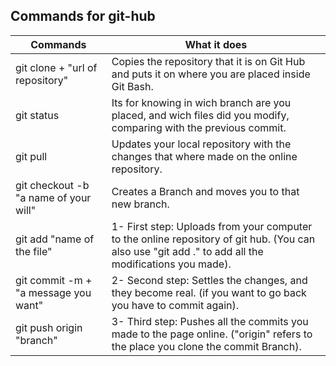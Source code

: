 ## Commands for git-hub

| Commands                              | What it does                                                                                                                                         |
|---------------------------------------|------------------------------------------------------------------------------------------------------------------------------------------------------|
| git clone + "url of repository"       | Copies the repository that it is on Git Hub and puts it on where you are placed inside Git Bash.                                                     |
| git status                            | Its for knowing in wich branch are you placed, and wich files did you modify, comparing with the previous commit.                                    |
| git pull                              | Updates your local repository with the changes that where made on the online repository.                                                             |
| git checkout -b "a name of your will" | Creates a Branch and moves you to that new branch.                                                                                                   |
| git add "name of the file"            | 1- First step: Uploads from your computer to the online repository of git hub. (You can also use "git add ." to add all the modifications you made). | 
| git commit -m + "a message you want"  | 2- Second step: Settles the changes, and they become real. (if you want to go back you have to commit again).                                        |
| git push origin "branch"              | 3- Third step: Pushes all the commits you made to the page online. ("origin" refers to the place you clone the commit Branch).                       |

